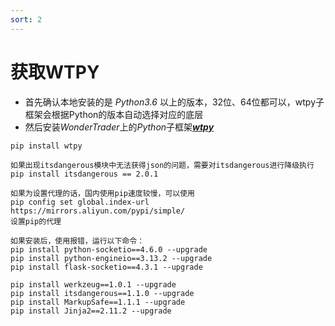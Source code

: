 ```yaml
---
sort: 2
---
```


# 获取WTPY

+ 首先确认本地安装的是 *Python3.6* 以上的版本，32位、64位都可以，wtpy子框架会根据Python的版本自动选择对应的底层
+ 然后安装*WonderTrader*上的*Python*子框架[***wtpy***](https://pypi.org/project/wtpy/)

```cmd
pip install wtpy
```

```tip
如果出现itsdangerous模块中无法获得json的问题，需要对itsdangerous进行降级执行
pip install itsdangerous == 2.0.1
```

```tip
如果为设置代理的话，国内使用pip速度较慢，可以使用
pip config set global.index-url https://mirrors.aliyun.com/pypi/simple/
设置pip的代理
```

```tip
如果安装后，使用报错，运行以下命令：
pip install python-socketio==4.6.0 --upgrade
pip install python-engineio==3.13.2 --upgrade
pip install flask-socketio==4.3.1 --upgrade

pip install werkzeug==1.0.1 --upgrade
pip install itsdangerous==1.1.0 --upgrade
pip install MarkupSafe==1.1.1 --upgrade
pip install Jinja2==2.11.2 --upgrade
```